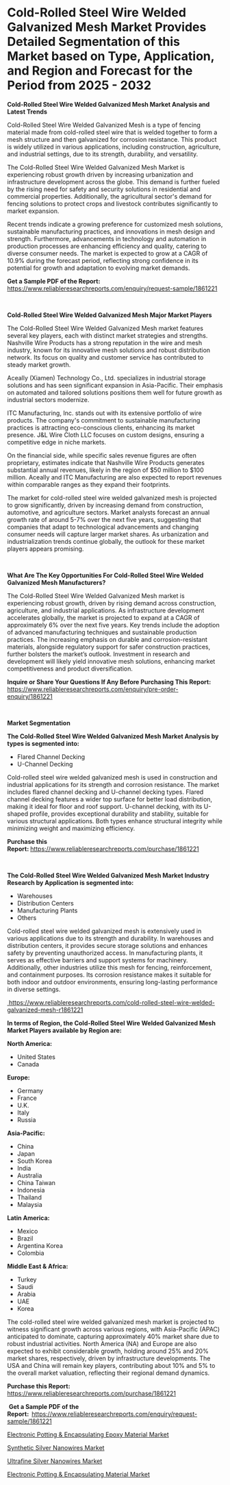 <p><h1>Cold-Rolled Steel Wire Welded Galvanized Mesh Market Provides Detailed Segmentation of this Market based on Type, Application, and Region and Forecast for the Period from 2025 - 2032</h1></p><p><strong>Cold-Rolled Steel Wire Welded Galvanized Mesh Market Analysis and Latest Trends</strong></p>
<p><p>Cold-Rolled Steel Wire Welded Galvanized Mesh is a type of fencing material made from cold-rolled steel wire that is welded together to form a mesh structure and then galvanized for corrosion resistance. This product is widely utilized in various applications, including construction, agriculture, and industrial settings, due to its strength, durability, and versatility.</p><p>The Cold-Rolled Steel Wire Welded Galvanized Mesh Market is experiencing robust growth driven by increasing urbanization and infrastructure development across the globe. This demand is further fueled by the rising need for safety and security solutions in residential and commercial properties. Additionally, the agricultural sector's demand for fencing solutions to protect crops and livestock contributes significantly to market expansion. </p><p>Recent trends indicate a growing preference for customized mesh solutions, sustainable manufacturing practices, and innovations in mesh design and strength. Furthermore, advancements in technology and automation in production processes are enhancing efficiency and quality, catering to diverse consumer needs. The market is expected to grow at a CAGR of 10.9% during the forecast period, reflecting strong confidence in its potential for growth and adaptation to evolving market demands.</p></p>
<p><strong>Get a Sample PDF of the Report:&nbsp;</strong> <a href="https://www.reliableresearchreports.com/enquiry/request-sample/1861221?utm_campaign=37&utm_medium=2&utm_source=Github&utm_content=ia&utm_term=03022025&utm_id=cold-rolled-steel-wire-welded-galvanized-mesh">https://www.reliableresearchreports.com/enquiry/request-sample/1861221</a></p>
<p>&nbsp;</p>
<p><strong>Cold-Rolled Steel Wire Welded Galvanized Mesh Major Market Players</strong></p>
<p><p>The Cold-Rolled Steel Wire Welded Galvanized Mesh market features several key players, each with distinct market strategies and strengths. Nashville Wire Products has a strong reputation in the wire and mesh industry, known for its innovative mesh solutions and robust distribution network. Its focus on quality and customer service has contributed to steady market growth. </p><p>Aceally (Xiamen) Technology Co., Ltd. specializes in industrial storage solutions and has seen significant expansion in Asia-Pacific. Their emphasis on automated and tailored solutions positions them well for future growth as industrial sectors modernize.</p><p>ITC Manufacturing, Inc. stands out with its extensive portfolio of wire products. The company's commitment to sustainable manufacturing practices is attracting eco-conscious clients, enhancing its market presence. J&L Wire Cloth LLC focuses on custom designs, ensuring a competitive edge in niche markets. </p><p>On the financial side, while specific sales revenue figures are often proprietary, estimates indicate that Nashville Wire Products generates substantial annual revenues, likely in the region of $50 million to $100 million. Aceally and ITC Manufacturing are also expected to report revenues within comparable ranges as they expand their footprints. </p><p>The market for cold-rolled steel wire welded galvanized mesh is projected to grow significantly, driven by increasing demand from construction, automotive, and agriculture sectors. Market analysts forecast an annual growth rate of around 5-7% over the next five years, suggesting that companies that adapt to technological advancements and changing consumer needs will capture larger market shares. As urbanization and industrialization trends continue globally, the outlook for these market players appears promising.</p></p>
<p>&nbsp;</p>
<p><strong>What Are The Key Opportunities For Cold-Rolled Steel Wire Welded Galvanized Mesh Manufacturers?</strong></p>
<p><p>The Cold-Rolled Steel Wire Welded Galvanized Mesh market is experiencing robust growth, driven by rising demand across construction, agriculture, and industrial applications. As infrastructure development accelerates globally, the market is projected to expand at a CAGR of approximately 6% over the next five years. Key trends include the adoption of advanced manufacturing techniques and sustainable production practices. The increasing emphasis on durable and corrosion-resistant materials, alongside regulatory support for safer construction practices, further bolsters the market’s outlook. Investment in research and development will likely yield innovative mesh solutions, enhancing market competitiveness and product diversification.</p></p>
<p><strong>Inquire or Share Your Questions If Any Before Purchasing This Report:</strong> <a href="https://www.reliableresearchreports.com/enquiry/pre-order-enquiry/1861221?utm_campaign=37&utm_medium=2&utm_source=Github&utm_content=ia&utm_term=03022025&utm_id=cold-rolled-steel-wire-welded-galvanized-mesh">https://www.reliableresearchreports.com/enquiry/pre-order-enquiry/1861221</a></p>
<p>&nbsp;</p>
<p><strong>Market Segmentation</strong></p>
<p><strong>The Cold-Rolled Steel Wire Welded Galvanized Mesh Market Analysis by types is segmented into:</strong></p>
<p><ul><li>Flared Channel Decking</li><li>U-Channel Decking</li></ul></p>
<p><p>Cold-rolled steel wire welded galvanized mesh is used in construction and industrial applications for its strength and corrosion resistance. The market includes flared channel decking and U-channel decking types. Flared channel decking features a wider top surface for better load distribution, making it ideal for floor and roof support. U-channel decking, with its U-shaped profile, provides exceptional durability and stability, suitable for various structural applications. Both types enhance structural integrity while minimizing weight and maximizing efficiency.</p></p>
<p><strong>Purchase this Report:&nbsp;</strong><a href="https://www.reliableresearchreports.com/purchase/1861221?utm_campaign=37&utm_medium=2&utm_source=Github&utm_content=ia&utm_term=03022025&utm_id=cold-rolled-steel-wire-welded-galvanized-mesh">https://www.reliableresearchreports.com/purchase/1861221</a></p>
<p>&nbsp;</p>
<p><strong>The Cold-Rolled Steel Wire Welded Galvanized Mesh Market Industry Research by Application is segmented into:</strong></p>
<p><ul><li>Warehouses</li><li>Distribution Centers</li><li>Manufacturing Plants</li><li>Others</li></ul></p>
<p><p>Cold-rolled steel wire welded galvanized mesh is extensively used in various applications due to its strength and durability. In warehouses and distribution centers, it provides secure storage solutions and enhances safety by preventing unauthorized access. In manufacturing plants, it serves as effective barriers and support systems for machinery. Additionally, other industries utilize this mesh for fencing, reinforcement, and containment purposes. Its corrosion resistance makes it suitable for both indoor and outdoor environments, ensuring long-lasting performance in diverse settings.</p></p>
<p><a href="https://www.reliableresearchreports.com/cold-rolled-steel-wire-welded-galvanized-mesh-r1861221?utm_campaign=37&utm_medium=2&utm_source=Github&utm_content=ia&utm_term=03022025&utm_id=cold-rolled-steel-wire-welded-galvanized-mesh">&nbsp;https://www.reliableresearchreports.com/cold-rolled-steel-wire-welded-galvanized-mesh-r1861221</a></p>
<p><strong>In terms of Region, the Cold-Rolled Steel Wire Welded Galvanized Mesh Market Players available by Region are:</strong></p>
<p>
    <p> <strong> North America: </strong>
        <ul>
            <li>United States</li>
            <li>Canada</li>
        </ul>
        </p> 
    <p> <strong> Europe: </strong>
        <ul>
            <li>Germany</li>
            <li>France</li>
            <li>U.K.</li>
            <li>Italy</li>
            <li>Russia</li>
        </ul>
        </p> 
    <p> <strong> Asia-Pacific: </strong>
        <ul>
            <li>China</li>
            <li>Japan</li>
            <li>South Korea</li>
            <li>India</li>
            <li>Australia</li>
            <li>China Taiwan</li>
            <li>Indonesia</li>
            <li>Thailand</li>
            <li>Malaysia</li>
        </ul>
        </p> 
    <p> <strong> Latin America: </strong>
        <ul>
            <li>Mexico</li>
            <li>Brazil</li>
            <li>Argentina Korea</li>
            <li>Colombia</li>
        </ul>
        </p> 
    <p> <strong> Middle East & Africa: </strong>
        <ul>
            <li>Turkey</li>
            <li>Saudi</li>
            <li>Arabia</li>
            <li>UAE</li>
            <li>Korea</li>
        </ul>
    </p>
    </p>
<p><p>The cold-rolled steel wire welded galvanized mesh market is projected to witness significant growth across various regions, with Asia-Pacific (APAC) anticipated to dominate, capturing approximately 40% market share due to robust industrial activities. North America (NA) and Europe are also expected to exhibit considerable growth, holding around 25% and 20% market shares, respectively, driven by infrastructure developments. The USA and China will remain key players, contributing about 10% and 5% to the overall market valuation, reflecting their regional demand dynamics.</p></p>
<p><strong>Purchase this Report: </strong><a href="https://www.reliableresearchreports.com/purchase/1861221?utm_campaign=37&utm_medium=2&utm_source=Github&utm_content=ia&utm_term=03022025&utm_id=cold-rolled-steel-wire-welded-galvanized-mesh">https://www.reliableresearchreports.com/purchase/1861221</a></p>
<p>&nbsp;<strong>Get a Sample PDF of the Report:&nbsp;&nbsp;</strong><a href="https://www.reliableresearchreports.com/enquiry/request-sample/1861221?utm_campaign=37&utm_medium=2&utm_source=Github&utm_content=ia&utm_term=03022025&utm_id=cold-rolled-steel-wire-welded-galvanized-mesh">https://www.reliableresearchreports.com/enquiry/request-sample/1861221</a></p>
<p><strong></strong></p>
<p><p><a href="https://github.com/ngozudapshi/Market-Research-Report-List-1/blob/main/electronic-potting-encapsulating-epoxy-material-market.md?utm_campaign=37&utm_medium=2&utm_source=Github&utm_content=ia&utm_term=03022025&utm_id=cold-rolled-steel-wire-welded-galvanized-mesh">Electronic Potting & Encapsulating Epoxy Material Market</a></p><p><a href="https://github.com/scaseiargas/Market-Research-Report-List-1/blob/main/synthetic-silver-nanowires-market.md?utm_campaign=37&utm_medium=2&utm_source=Github&utm_content=ia&utm_term=03022025&utm_id=cold-rolled-steel-wire-welded-galvanized-mesh">Synthetic Silver Nanowires Market</a></p><p><a href="https://github.com/wwwkeltoum/Market-Research-Report-List-5/blob/main/ultrafine-silver-nanowires-market.md?utm_campaign=37&utm_medium=2&utm_source=Github&utm_content=ia&utm_term=03022025&utm_id=cold-rolled-steel-wire-welded-galvanized-mesh">Ultrafine Silver Nanowires Market</a></p><p><a href="https://github.com/namaqbagels64/Market-Research-Report-List-1/blob/main/electronic-potting-encapsulating-material-market.md?utm_campaign=37&utm_medium=2&utm_source=Github&utm_content=ia&utm_term=03022025&utm_id=cold-rolled-steel-wire-welded-galvanized-mesh">Electronic Potting & Encapsulating Material Market</a></p></p>